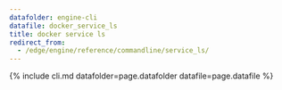 ```yaml
---
datafolder: engine-cli
datafile: docker_service_ls
title: docker service ls
redirect_from:
  - /edge/engine/reference/commandline/service_ls/
---
```

<!--
Sorry, but the contents of this page are automatically generated from
Docker's source code. If you want to suggest a change to the text that appears
here, you'll need to find the string by searching this repo:

https://github.com/docker/cli
-->
{% include cli.md datafolder=page.datafolder datafile=page.datafile %}
